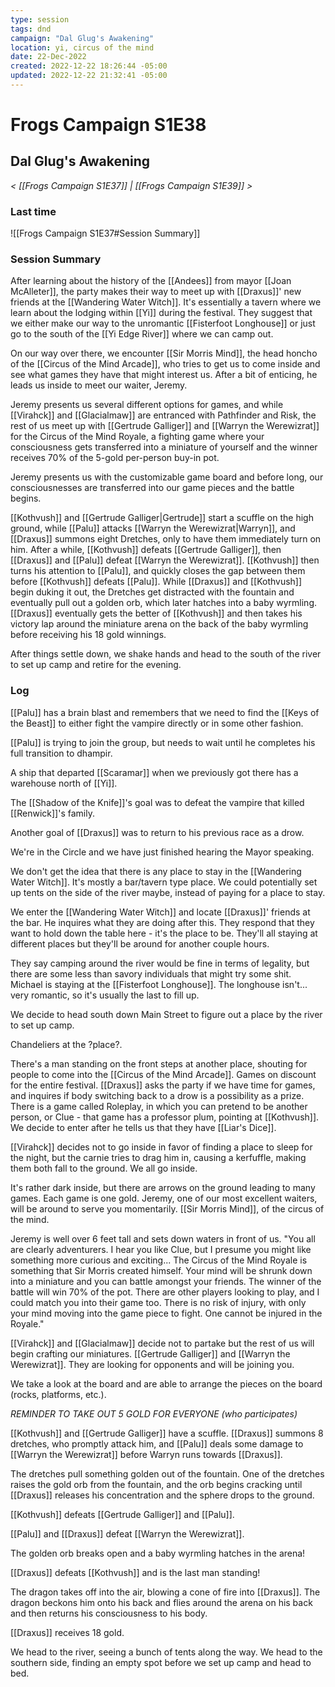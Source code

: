 ```yaml
---
type: session
tags: dnd
campaign: "Dal Glug's Awakening"
location: yi, circus of the mind
date: 22-Dec-2022
created: 2022-12-22 18:26:44 -05:00
updated: 2022-12-22 21:32:41 -05:00
---
```

# Frogs Campaign S1E38
## **Dal Glug's Awakening**
*< [[Frogs Campaign S1E37]] | [[Frogs Campaign S1E39]] >*

### Last time
![[Frogs Campaign S1E37#Session Summary]]

### Session Summary
After learning about the history of the [[Andees]] from mayor [[Joan McAlleter]], the party makes their way to meet up with [[Draxus]]' new friends at the [[Wandering Water Witch]]. It's essentially a tavern where we learn about the lodging within [[Yi]] during the festival. They suggest that we either make our way to the unromantic [[Fisterfoot Longhouse]] or just go to the south of the [[Yi Edge River]] where we can camp out.

On our way over there, we encounter [[Sir Morris Mind]], the head honcho of the [[Circus of the Mind Arcade]], who tries to get us to come inside and see what games they have that might interest us. After a bit of enticing, he leads us inside to meet our waiter, Jeremy.

Jeremy presents us several different options for games, and while [[Virahck]] and [[Glacialmaw]] are entranced with Pathfinder and Risk, the rest of us meet up with [[Gertrude Galliger]] and [[Warryn the Werewizrat]] for the Circus of the Mind Royale, a fighting game where your consciousness gets transferred into a miniature of yourself and the winner receives 70% of the 5-gold per-person buy-in pot.

Jeremy presents us with the customizable game board and before long, our consciousnesses are transferred into our game pieces and the battle begins.

[[Kothvush]] and [[Gertrude Galliger|Gertrude]] start a scuffle on the high ground, while [[Palu]] attacks [[Warryn the Werewizrat|Warryn]], and [[Draxus]] summons eight Dretches, only to have them immediately turn on him. After a while, [[Kothvush]] defeats [[Gertrude Galliger]], then [[Draxus]] and [[Palu]] defeat [[Warryn the Werewizrat]]. [[Kothvush]] then turns his attention to [[Palu]], and quickly closes the gap between them before [[Kothvush]] defeats [[Palu]]. While [[Draxus]] and [[Kothvush]] begin duking it out, the Dretches get distracted with the fountain and eventually pull out a golden orb, which later hatches into a baby wyrmling. [[Draxus]] eventually gets the better of [[Kothvush]] and then takes his victory lap around the miniature arena on the back of the baby wyrmling before receiving his 18 gold winnings.

After things settle down, we shake hands and head to the south of the river to set up camp and retire for the evening.

### Log
[[Palu]] has a brain blast and remembers that we need to find the [[Keys of the Beast]] to either fight the vampire directly or in some other fashion.

[[Palu]] is trying to join the group, but needs to wait until he completes his full transition to dhampir.

A ship that departed [[Scaramar]] when we previously got there has a warehouse north of [[Yi]].

The [[Shadow of the Knife]]'s goal was to defeat the vampire that killed [[Renwick]]'s family.

Another goal of [[Draxus]] was to return to his previous race as a drow.

We're in the Circle and we have just finished hearing the Mayor speaking.

We don't get the idea that there is any place to stay in the [[Wandering Water Witch]]. It's mostly a bar/tavern type place. We could potentially set up tents on the side of the river maybe, instead of paying for a place to stay.

We enter the [[Wandering Water Witch]] and locate [[Draxus]]' friends at the bar. He inquires what they are doing after this. They respond that they want to hold down the table here - it's the place to be. They'll all staying at different places but they'll be around for another couple hours.

They say camping around the river would be fine in terms of legality, but there are some less than savory individuals that might try some shit. Michael is staying at the [[Fisterfoot Longhouse]]. The longhouse isn't... very romantic, so it's usually the last to fill up.

We decide to head south down Main Street to figure out a place by the river to set up camp.

Chandeliers at the ?place?.

There's a man standing on the front steps at another place, shouting for people to come into the [[Circus of the Mind Arcade]]. Games on discount for the entire festival. [[Draxus]] asks the party if we have time for games, and inquires if body switching back to a drow is a possibility as a prize. There is a game called Roleplay, in which you can pretend to be another person, or Clue - that game has a professor plum, pointing at [[Kothvush]]. We decide to enter after he tells us that they have [[Liar's Dice]].

[[Virahck]] decides not to go inside in favor of finding a place to sleep for the night, but the carnie tries to drag him in, causing a kerfuffle, making them both fall to the ground. We all go inside.

It's rather dark inside, but there are arrows on the ground leading to many games. Each game is one gold. Jeremy, one of our most excellent waiters, will be around to serve you momentarily. [[Sir Morris Mind]], of the circus of the mind.

Jeremy is well over 6 feet tall and sets down waters in front of us. "You all are clearly adventurers. I hear you like Clue, but I presume you might like something more curious and exciting... The Circus of the Mind Royale is something that Sir Morris created himself. Your mind will be shrunk down into a miniature and you can battle amongst your friends. The winner of the battle will win 70% of the pot. There are other players looking to play, and I could match you into their game too. There is no risk of injury, with only your mind moving into the game piece to fight. One cannot be injured in the Royale."

[[Virahck]] and [[Glacialmaw]] decide not to partake but the rest of us will begin crafting our miniatures. [[Gertrude Galliger]] and [[Warryn the Werewizrat]]. They are looking for opponents and will be joining you.

We take a look at the board and are able to arrange the pieces on the board (rocks, platforms, etc.). 

*REMINDER TO TAKE OUT 5 GOLD FOR EVERYONE (who participates)*

[[Kothvush]] and [[Gertrude Galliger]] have a scuffle. [[Draxus]] summons 8 dretches, who promptly attack him, and [[Palu]] deals some damage to [[Warryn the Werewizrat]] before Warryn runs towards [[Draxus]].

The dretches pull something golden out of the fountain. One of the dretches raises the gold orb from the fountain, and the orb begins cracking until [[Draxus]] releases his concentration and the sphere drops to the ground.

[[Kothvush]] defeats [[Gertrude Galliger]] and [[Palu]].

[[Palu]] and [[Draxus]] defeat [[Warryn the Werewizrat]].

The golden orb breaks open and a baby wyrmling hatches in the arena!

[[Draxus]] defeats [[Kothvush]] and is the last man standing!

The dragon takes off into the air, blowing a cone of fire into [[Draxus]]. The dragon beckons him onto his back and flies around the arena on his back and then returns his consciousness to his body.

[[Draxus]] receives 18 gold.

We head to the river, seeing a bunch of tents along the way. We head to the southern side, finding an empty spot before we set up camp and head to bed.







